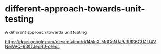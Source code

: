 # different-approach-towards-unit-testing
A different approach towards unit testing


https://docs.google.com/presentation/d/145kiX_MdCoNJJ9JR6G6CUALt4VNeWVQ-630TJeoBU-o/edit
